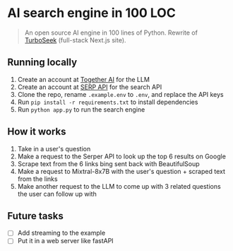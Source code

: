 # AI search engine in 100 LOC

> An open source AI engine in 100 lines of Python. Rewrite of [TurboSeek](https://github.com/Nutlope/turboseek) (full-stack Next.js site).

## Running locally

1. Create an account at [Together AI](https://dub.sh/together-ai) for the LLM
2. Create an account at [SERP API](https://serper.dev/) for the search API
3. Clone the repo, rename `.example.env` to `.env`, and replace the API keys
4. Run `pip install -r requirements.txt` to install dependencies
5. Run `python app.py` to run the search engine

## How it works

1. Take in a user's question
2. Make a request to the Serper API to look up the top 6 results on Google
3. Scrape text from the 6 links bing sent back with BeautifulSoup
4. Make a request to Mixtral-8x7B with the user's question + scraped text from the links
5. Make another request to the LLM to come up with 3 related questions the user can follow up with

## Future tasks

- [ ] Add streaming to the example
- [ ] Put it in a web server like fastAPI
